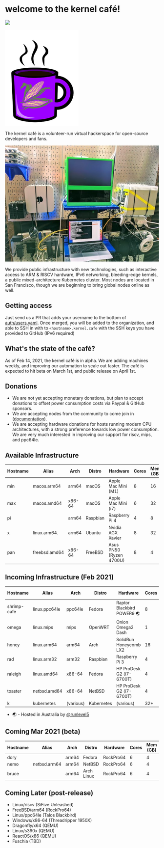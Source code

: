 # welcome to the kernel café!

<a href="https://discord.gg/s8nwgXQaKP"><img src="https://img.shields.io/discord/806023590348062750"></a>

<img src="docs/logo.png">

The kernel café is a volunteer-run virtual hackerspace for open-source developers and fans.

<img src="docs/photo.jpg">

We provide public infrastructure with new technologies, such as interactive access to ARM & RISCV hardware, IPv6 networking, bleeding-edge kernels, a public mixed-architecture Kubernetes cluster. Most nodes are located in San Francisco, though we are beginning to bring global nodes online as well. 

## Getting access

Just send us a PR that adds your username to the bottom of [auth/users.yaml](auth/users.yaml). Once merged, you will be added to the organization, and able to SSH in with to `<hostname>.kernel.cafe` with the SSH keys you have provided to GitHub (IPv6 required)

## What's the state of the café?

As of Feb 14, 2021, the kernel café is in alpha. We are adding machines weekly, and improving our automation to scale out faster. The café is expected to hit beta on March 1st, and public release on April 1st.

## Donations

* We are not yet accepting monetary donations, but plan to accept donations to offset power consumption costs via Paypal & GitHub sponsors.
* We are accepting nodes from the community to come join in ([documentation](https://github.com/KernelCafe/automation/)). 
* We are accepting hardware donations for hosts running modern CPU architectures, with a strong preference towards low power consumption. We are very much interested in improving our support for riscv, mips, and ppc64le.

## Available Infrastructure

| Hostname     | Alias         | Arch    | Distro      | Hardware                  | Cores | Mem (GB) |
| ------------ | ------------- | ------- | ----------- | ------------------------- | ----- | -------- |
| min          | macos.arm64   | arm64   | macOS       | Apple Mac Mini (M1)       | 8     | 16       |
| max          | macos.amd64   | x86-64  | macOS       | Apple Mac Mini (i7)       | 6     | 32       |     
| pi           |               | arm64   | Raspbian    | Raspberry Pi 4            | 4     | 8        |
| x            | linux.arm64.  | arm64   | Ubuntu      | Nvidia AGX Xavier         | 8     | 32       |
| pan          | freebsd.amd64 | x86-64  | FreeBSD     | Asus PN50 (Ryzen 4700U)   | 8     | 4        |

## Incoming Infrastructure (Feb 2021)

| Hostname     | Alias           | Arch      | Distro       | Hardware                      | Cores |  Mem (GB) |
| ------------ | --------------- | --------- | ------------ | ----------------------------- | ----- | --------- | 
| shrimp-cafe  | linux.ppc64le   | ppc64le   |  Fedora       | Raptor Blackbird POWER9 🌏   | 8     | 64        | 
| omega        | linux.mips      | mips      | OpenWRT      | Onion Omega2 Dash             | 1     | 128MB     |
| honey        | linux.arm64     | arm64     | Arch         | SolidRun Honeycomb LX2        | 16    | 64        |
| rad          | linux.arm32     | arm32     | Raspbian     | Raspberry Pi 3                | 4     | 2         |
| raleigh      | linux.amd64     | x86-64    | Fedora       | HP ProDesk G2 (i7-6700T)      | 4     | 16        |
| toaster      | netbsd.amd64    | x86-64    | NetBSD       | HP ProDesk G2 (i7-6700T)      | 4     | 16        |
| k            | kubernetes      | (various) | Kubernetes   | (various)                     | 32+   | 100+      |

* 🌏 - Hosted in Australia by <a href="https://github.com/runlevel5">@runlevel5</a>

## Coming Mar 2021 (beta)

| Hostname     | Alias           | Arch      | Distro       | Hardware                   | Cores |  Mem (GB) |
| ------------ | --------------- | --------- | ------------ | -------------------------- | ----- | --------- |
| dory     |                 | arm64     | Fedora       | RockPro64                  | 6     | 4         |
| nemo  | netbsd.arm64    | arm64     | NetBSD       | RockPro64                  | 6     | 4         |
| bruce     |                 | arm64     | Arch Linux   | RockPro64                  | 6     | 4         |

## Coming Later (post-release)

* Linux/riscv (SiFive Unleashed)
* FreeBSD/arm64 (RockPro64)
* Linux/ppc64le (Talos Blackbird)
* Windows/x86-64 (Threadripper 1950X)
* Dragonfly/x64 (QEMU)
* Linux/s390x (QEMU)
* ReactOS/x86 (QEMU)
* Fuschia (TBD)
